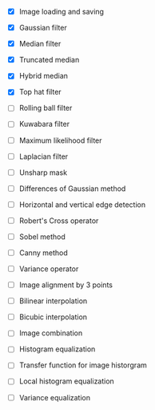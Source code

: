 - [x] Image loading and saving
- [x] Gaussian filter
- [x] Median filter
- [x] Truncated median
- [x] Hybrid median

- [x] Top hat filter
- [ ] Rolling ball filter
- [ ] Kuwabara filter
- [ ] Maximum likelihood filter
- [ ] Laplacian filter
- [ ] Unsharp mask
- [ ] Differences of Gaussian method
- [ ] Horizontal and vertical edge detection
- [ ] Robert's Cross operator
- [ ] Sobel method
- [ ] Canny method
- [ ] Variance operator

- [ ] Image alignment by 3 points

- [ ] Bilinear interpolation
- [ ] Bicubic interpolation

- [ ] Image combination

- [ ] Histogram equalization
- [ ] Transfer function for image historgram
- [ ] Local histogram equalization
- [ ] Variance equalization

